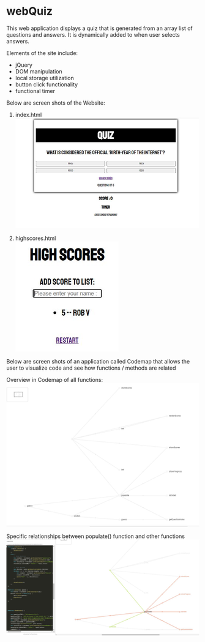 # webQuiz

This web application displays a quiz that is generated from an array list of questions and answers. It is dynamically added to when user selects answers. 

Elements of the site include: 
<br />
  * jQuery <br />
  * DOM manipulation <br />
  * local storage utilization <br />
  * button click functionality <br />
  * functional timer
  
Below are screen shots of the Website:

1. index.html
![quizApp1](screenShots/quizApp1.JPG?raw=true "index.html capture")

2. highscores.html <br />
![quizApp2](screenShots/quizApp2.JPG?raw=true "highscores.html capture")

Below are screen shots of an application called Codemap that allows the user to visualize code and see how functions / methods are related <br />

Overview in Codemap of all functions:
![codeMapOverview](screenShots/codeMapOverview.JPG?raw=true "Codemap Overview")

Specific relationships between populate() function and other functions
![codeMapPopulateFunction](screenShots/codeMapPopulateFunction.JPG?raw=true "Populate Overview")
